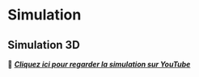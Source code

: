 # Simulation

## Simulation 3D

🔗 [**_Cliquez ici pour regarder la simulation sur YouTube_**](https://youtu.be/0_hS1EnDEKU)

<!--### Théorie (À supprimer quand section terminée)

 voir : https://tim-montmorency.com/582523-gestion/#/contenus/3_planification/30_simulation/ -->
